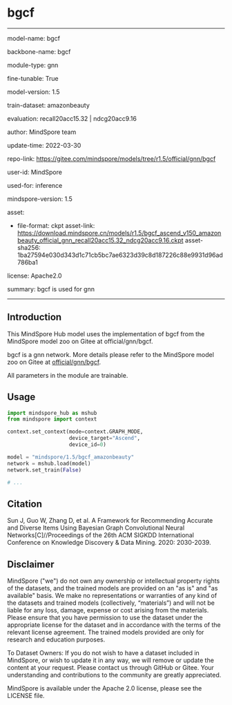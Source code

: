 # bgcf

---

model-name: bgcf

backbone-name: bgcf

module-type: gnn

fine-tunable: True

model-version: 1.5

train-dataset: amazonbeauty

evaluation: recall20acc15.32 | ndcg20acc9.16

author: MindSpore team

update-time: 2022-03-30

repo-link: <https://gitee.com/mindspore/models/tree/r1.5/official/gnn/bgcf>

user-id: MindSpore

used-for: inference

mindspore-version: 1.5

asset:

-
    file-format: ckpt
    asset-link: <https://download.mindspore.cn/models/r1.5/bgcf_ascend_v150_amazonbeauty_official_gnn_recall20acc15.32_ndcg20acc9.16.ckpt>
    asset-sha256: 1ba27594e030d343d1c71cb5bc7ae6323d39c8d187226c88e9931d96ad786ba1

license: Apache2.0

summary: bgcf is used for gnn

---

## Introduction

This MindSpore Hub model uses the implementation of bgcf from the MindSpore model zoo on Gitee at official/gnn/bgcf.

bgcf is a gnn network. More details please refer to the MindSpore model zoo on Gitee at [official/gnn/bgcf](https://gitee.com/mindspore/models/blob/r1.5/official/gnn/bgcf/README.md).

All parameters in the module are trainable.

## Usage

```python
import mindspore_hub as mshub
from mindspore import context

context.set_context(mode=context.GRAPH_MODE,
                    device_target="Ascend",
                    device_id=0)

model = "mindspore/1.5/bgcf_amazonbeauty"
network = mshub.load(model)
network.set_train(False)

# ...
```

## Citation

Sun J, Guo W, Zhang D, et al. A Framework for Recommending Accurate and Diverse Items Using Bayesian Graph Convolutional Neural Networks[C]//Proceedings of the 26th ACM SIGKDD International Conference on Knowledge Discovery & Data Mining. 2020: 2030-2039.

## Disclaimer

MindSpore ("we") do not own any ownership or intellectual property rights of the datasets, and the trained models are provided on an "as is" and "as available" basis. We make no representations or warranties of any kind of the datasets and trained models (collectively, “materials”) and will not be liable for any loss, damage, expense or cost arising from the materials. Please ensure that you have permission to use the dataset under the appropriate license for the dataset and in accordance with the terms of the relevant license agreement. The trained models provided are only for research and education purposes.

To Dataset Owners: If you do not wish to have a dataset included in MindSpore, or wish to update it in any way, we will remove or update the content at your request. Please contact us through GitHub or Gitee. Your understanding and contributions to the community are greatly appreciated.

MindSpore is available under the Apache 2.0 license, please see the LICENSE file.

